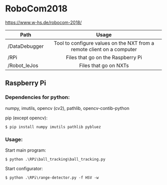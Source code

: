 # RoboCom2018
https://www.w-hs.de/robocom-2018/

| Path          | Usage         | 
| ------------- |:-------------:| 
| /DataDebugger | Tool to configure values on the NXT from a remote client on a computer | 
| /RPi          | Files that go on the Raspberry Pi | 
| /Robot_leJos  | Files that go on NXTs | 

## Raspberry Pi
### Dependencies for python:
 numpy, imutils, opencv (cv2), pathlib, opencv-contib-python

pip (except opencv):

```$ pip install numpy imutils pathlib pybluez```

### Usage:
Start main program:

```$ python .\RPi\ball_tracking\ball_tracking.py```

Start configurator:

```$ python .\RPi\range-detector.py -f HSV -w```
